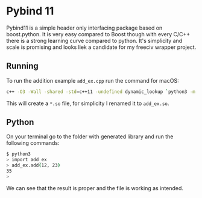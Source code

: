 # Pybind 11

Pybind11 is a simple header only interfacing package based on boost.python. It is very easy compared to Boost 
though with every C/C++ there is a strong learning curve compared to python. It's simplicity and scale is promising 
and looks liek a candidate for my freeciv wrapper project.

## Running
To run the addition example `add_ex.cpp` run the command for macOS:
```bash
c++ -O3 -Wall -shared -std=c++11 -undefined dynamic_lookup `python3 -m pybind11 --includes` add_ex.cpp -o add_ex`python3-config --extension-suffix`
```

This will create a `*.so` file, for simplicity I renamed it to `add_ex.so`.

## Python

On your terminal go to the folder with generated library and run the following commands:
```bash
$ python3
> import add_ex
> add_ex.add(12, 23)
35
>
```

We can see that the result is proper and the file is working as intended.

